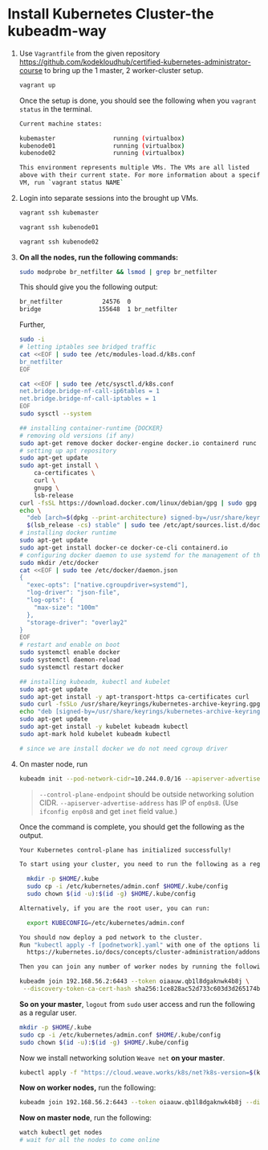 # Install Kubernetes Cluster-the kubeadm-way

1. Use `Vagrantfile` from the given repository https://github.com/kodekloudhub/certified-kubernetes-administrator-course to bring up the 1 master, 2 worker-cluster setup.

   ```sh
   vagrant up
   ```

   Once the setup is done, you should see the following when you `vagrant status` in the terminal.

   ```sh
   Current machine states:
   
   kubemaster                running (virtualbox)
   kubenode01                running (virtualbox)
   kubenode02                running (virtualbox)
   
   This environment represents multiple VMs. The VMs are all listed
   above with their current state. For more information about a specific
   VM, run `vagrant status NAME`
   ```

2. Login into separate sessions into the brought up VMs.

   ```sh
   vagrant ssh kubemaster
   ```

   ```sh
   vagrant ssh kubenode01
   ```

   ```sh
   vagrant ssh kubenode02
   ```

3. **On all the nodes, run the following commands:**

   ```sh
   sudo modprobe br_netfilter && lsmod | grep br_netfilter
   ```

   This should give you the following output:

   ```sh
   br_netfilter           24576  0
   bridge                155648  1 br_netfilter
   ```

   Further,

   ```sh
   sudo -i
   # letting iptables see bridged traffic
   cat <<EOF | sudo tee /etc/modules-load.d/k8s.conf
   br_netfilter
   EOF
   
   cat <<EOF | sudo tee /etc/sysctl.d/k8s.conf
   net.bridge.bridge-nf-call-ip6tables = 1
   net.bridge.bridge-nf-call-iptables = 1
   EOF
   sudo sysctl --system
   
   ## installing container-runtime {DOCKER}
   # removing old versions (if any)
   sudo apt-get remove docker docker-engine docker.io containerd runc
   # setting up apt repository
   sudo apt-get update 
   sudo apt-get install \
       ca-certificates \
       curl \
       gnupg \
       lsb-release 
   curl -fsSL https://download.docker.com/linux/debian/gpg | sudo gpg --dearmor -o /usr/share/keyrings/docker-archive-keyring.gpg
   echo \
     "deb [arch=$(dpkg --print-architecture) signed-by=/usr/share/keyrings/docker-archive-keyring.gpg] https://download.docker.com/linux/debian \
     $(lsb_release -cs) stable" | sudo tee /etc/apt/sources.list.d/docker.list > /dev/null
   # installing docker runtime
   sudo apt-get update
   sudo apt-get install docker-ce docker-ce-cli containerd.io
   # configuring docker daemon to use systemd for the management of the container's cgroups
   sudo mkdir /etc/docker
   cat <<EOF | sudo tee /etc/docker/daemon.json
   {
     "exec-opts": ["native.cgroupdriver=systemd"],
     "log-driver": "json-file",
     "log-opts": {
       "max-size": "100m"
     },
     "storage-driver": "overlay2"
   }
   EOF
   # restart and enable on boot
   sudo systemctl enable docker
   sudo systemctl daemon-reload
   sudo systemctl restart docker
   
   ## installing kubeadm, kubectl and kubelet
   sudo apt-get update
   sudo apt-get install -y apt-transport-https ca-certificates curl
   sudo curl -fsSLo /usr/share/keyrings/kubernetes-archive-keyring.gpg https://packages.cloud.google.com/apt/doc/apt-key.gpg
   echo "deb [signed-by=/usr/share/keyrings/kubernetes-archive-keyring.gpg] https://apt.kubernetes.io/ kubernetes-xenial main" | sudo tee /etc/apt/sources.list.d/kubernetes.list
   sudo apt-get update
   sudo apt-get install -y kubelet kubeadm kubectl
   sudo apt-mark hold kubelet kubeadm kubectl
   
   # since we are install docker we do not need cgroup driver
   ```

4. On master node, run 

   ```sh
   kubeadm init --pod-network-cidr=10.244.0.0/16 --apiserver-advertise-address=192.168.56.2
   ```

   > `--control-plane-endpoint` should be outside networking solution CIDR.
   > `--apiserver-advertise-address` has IP of `enp0s8`. (Use `ifconfig enp0s8` and get `inet` field value.)

   Once the command is complete, you should get the following as the output.

   ```sh
   Your Kubernetes control-plane has initialized successfully!
   
   To start using your cluster, you need to run the following as a regular user:
   
     mkdir -p $HOME/.kube
     sudo cp -i /etc/kubernetes/admin.conf $HOME/.kube/config
     sudo chown $(id -u):$(id -g) $HOME/.kube/config
   
   Alternatively, if you are the root user, you can run:
   
     export KUBECONFIG=/etc/kubernetes/admin.conf
   
   You should now deploy a pod network to the cluster.
   Run "kubectl apply -f [podnetwork].yaml" with one of the options listed at:
     https://kubernetes.io/docs/concepts/cluster-administration/addons/
   
   Then you can join any number of worker nodes by running the following on each as root:
   
   kubeadm join 192.168.56.2:6443 --token oiaauw.qb1l8dgaknwk4b8j \
   	--discovery-token-ca-cert-hash sha256:1ce828ac52d733c603d3d265174bc1317bfafef51ec92f5b85e26300de7f3b60 
   ```

   **So on your master**, `logout` from `sudo` user access and run the following as a regular user.

   ```sh
   mkdir -p $HOME/.kube
   sudo cp -i /etc/kubernetes/admin.conf $HOME/.kube/config
   sudo chown $(id -u):$(id -g) $HOME/.kube/config
   ```

   Now we install networking solution `Weave net` **on your master**.

   ```sh
   kubectl apply -f "https://cloud.weave.works/k8s/net?k8s-version=$(kubectl version | base64 | tr -d '\n')"
   ```

   **Now on worker nodes,** run the following:

   ```sh
   kubeadm join 192.168.56.2:6443 --token oiaauw.qb1l8dgaknwk4b8j --discovery-token-ca-cert-hash sha256:1ce828ac52d733c603d3d265174bc1317bfafef51ec92f5b85e26300de7f3b60 
   ```

   **Now on master node**, run the following:

   ```sh
   watch kubectl get nodes
   # wait for all the nodes to come online
   ```

   

